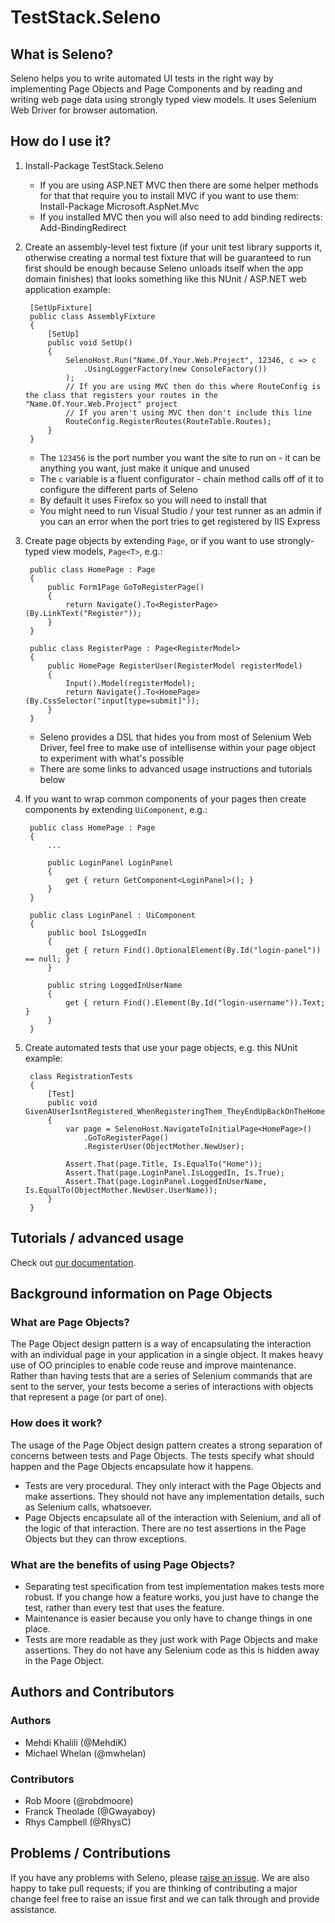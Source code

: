 # TestStack.Seleno

## What is Seleno?
Seleno helps you to write automated UI tests in the right way by implementing Page Objects and Page Components and by reading and writing web page data using strongly typed view models. It uses Selenium Web Driver for browser automation.

## How do I use it?

1. Install-Package TestStack.Seleno
	* If you are using ASP.NET MVC then there are some helper methods for that that require you to install MVC if you want to use them: Install-Package Microsoft.AspNet.Mvc
	* If you installed MVC then you will also need to add binding redirects: Add-BindingRedirect

2. Create an assembly-level test fixture (if your unit test library supports it, otherwise creating a normal test fixture that will be guaranteed to run first should be enough because Seleno unloads itself when the app domain finishes) that looks something like this NUnit / ASP.NET web application example:

        [SetUpFixture]
        public class AssemblyFixture
        {
            [SetUp]
            public void SetUp()
            {
                SelenoHost.Run("Name.Of.Your.Web.Project", 12346, c => c
                    .UsingLoggerFactory(new ConsoleFactory())
                );
                // If you are using MVC then do this where RouteConfig is the class that registers your routes in the "Name.Of.Your.Web.Project" project
                // If you aren't using MVC then don't include this line
                RouteConfig.RegisterRoutes(RouteTable.Routes);
            }
        }
	* The `123456` is the port number you want the site to run on - it can be anything you want, just make it unique and unused
	* The `c` variable is a fluent configurator - chain method calls off of it to configure the different parts of Seleno
	* By default it uses Firefox so you will need to install that
	* You might need to run Visual Studio / your test runner as an admin if you can an error when the port tries to get registered by IIS Express

3. Create page objects by extending `Page`, or if you want to use strongly-typed view models, `Page<T>`, e.g.:

        public class HomePage : Page
        {
            public Form1Page GoToRegisterPage()
            {
                return Navigate().To<RegisterPage>(By.LinkText("Register"));
            }
        }
        
        public class RegisterPage : Page<RegisterModel>
        {
            public HomePage RegisterUser(RegisterModel registerModel)
            {
                Input().Model(registerModel);
                return Navigate().To<HomePage>(By.CssSelector("input[type=submit]"));
            }
        }
	* Seleno provides a DSL that hides you from most of Selenium Web Driver, feel free to make use of intellisense within your page object to experiment with what's possible
	* There are some links to advanced usage instructions and tutorials below

4. If you want to wrap common components of your pages then create components by extending `UiComponent`, e.g.:

        public class HomePage : Page
        {
            ...
    
            public LoginPanel LoginPanel
            {
                get { return GetComponent<LoginPanel>(); }
            }
        }
        
        public class LoginPanel : UiComponent
        {
            public bool IsLoggedIn
            {
                get { return Find().OptionalElement(By.Id("login-panel")) == null; }
            }
    
            public string LoggedInUserName
            {
                get { return Find().Element(By.Id("login-username")).Text; }
            }
        }

5. Create automated tests that use your page objects, e.g. this NUnit example:

        class RegistrationTests
        {
            [Test]
            public void GivenAUserIsntRegistered_WhenRegisteringThem_TheyEndUpBackOnTheHomepageAndLoggedIn()
            {
                var page = SelenoHost.NavigateToInitialPage<HomePage>()
                    .GoToRegisterPage()
                    .RegisterUser(ObjectMother.NewUser);
    
                Assert.That(page.Title, Is.EqualTo("Home"));
                Assert.That(page.LoginPanel.IsLoggedIn, Is.True);
                Assert.That(page.LoginPanel.LoggedInUserName, Is.EqualTo(ObjectMother.NewUser.UserName));
            }
        }

## Tutorials / advanced usage
Check out [our documentation](http://teststack.github.com/pages/Seleno.html).

## Background information on Page Objects

### What are Page Objects?
The Page Object design pattern is a way of encapsulating the interaction with an individual page in your application in a single object. It makes heavy use of OO principles to enable code reuse and improve maintenance. Rather than having tests that are a series of Selenium commands that are sent to the server, your tests become a series of interactions with objects that represent a page (or part of one).

### How does it work?
The usage of the Page Object design pattern creates a strong separation of concerns between  tests and Page Objects. The tests specify what should happen and the Page Objects encapsulate how it happens. 
* Tests are very procedural. They only interact with the Page Objects and make assertions. They should not have any implementation details, such as Selenium calls, whatsoever. 
* Page Objects encapsulate all of the interaction with Selenium, and all of the logic of that interaction. There are no test assertions in the Page Objects but they can throw exceptions.

### What are the benefits of using Page Objects?
* Separating test specification from test implementation makes tests more robust. If you change how a feature works, you just have to change the test, rather than every test that uses the feature.
* Maintenance is easier because you only have to change things in one place.
* Tests are more readable as they just work with Page Objects and make assertions. They do not have any Selenium code as this is hidden away in the Page Object. 

## Authors and Contributors

### Authors
* Mehdi Khalili (@MehdiK)
* Michael Whelan (@mwhelan)

### Contributors
* Rob Moore (@robdmoore)
* Franck Theolade (@Gwayaboy)
* Rhys Campbell (@RhysC)

## Problems / Contributions
If you have any problems with Seleno, please [raise an issue](https://github.com/TestStack/TestStack.Seleno/issues). We are also happy to take pull requests; if you are thinking of contributing a major change feel free to raise an issue first and we can talk through and provide assistance.

